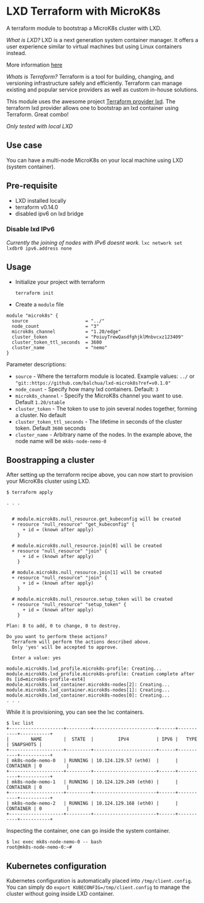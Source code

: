 # LXD Terraform with MicroK8s

A terraform module to bootstrap a MicroK8s cluster with LXD.

_What is LXD?_
LXD is a next generation system container manager. It offers a user experience similar to virtual machines but using Linux containers instead.

More information [here](https://linuxcontainers.org/lxd/introduction/)

_Whats is Terraform?_
Terraform is a tool for building, changing, and versioning infrastructure safely and efficiently. Terraform can manage existing and popular service providers as well as custom in-house solutions.

This module uses the awesome project [Terraform provider lxd](https://github.com/terraform-lxd/terraform-provider-lxd).
The terraform lxd provider allows one to bootstrap an lxd container using Terraform.  Great combo!


_Only tested with local LXD_

## Use case

You can have a multi-node MicroK8s on your local machine using LXD (system container).

## Pre-requisite

* LXD installed locally
* terraform v0.14.0
* disabled ipv6 on lxd bridge

### Disable lxd IPv6

_Currently the joining of nodes with IPv6 doesnt work._
`lxc network set lxdbr0 ipv6.address none`

## Usage

* Initialize your project with terraform
  
  `terraform init`

* Create a `module` file

```
module "microk8s" {
  source                     = "../"
  node_count                 = "3"
  microk8s_channel           = "1.20/edge"
  cluster_token              = "PoiuyTrewQasdfghjklMnbvcxz123409"
  cluster_token_ttl_seconds  = 3600
  cluster_name               = "nemo"
}
```

Parameter descriptions:

* `source` - Where the terraform module is located.  Example values: `../` or `"git::https://github.com/balchua/lxd-microk8s?ref=v0.1.0"`
* `node_count` - Specify how many lxd containers. Default: `3`
* `microk8s_channel` - Specify the MicroK8s channel you want to use. Default `1.20/stable`
* `cluster_token` - The token to use to join several nodes together, forming a cluster.  No default
* `cluster_token_ttl_seconds` - The lifetime in seconds of the cluster token.  Default `3600` seconds
* `cluster_name` - Arbitrary name of the nodes.  In the example above, the node name will be `mk8s-node-nemo-0`

## Boostrapping a cluster

After setting up the terraform recipe above, you can now start to provision your MicroK8s cluster using LXD.

```
$ terraform apply

. . .


  # module.microk8s.null_resource.get_kubeconfig will be created
  + resource "null_resource" "get_kubeconfig" {
      + id = (known after apply)
    }

  # module.microk8s.null_resource.join[0] will be created
  + resource "null_resource" "join" {
      + id = (known after apply)
    }

  # module.microk8s.null_resource.join[1] will be created
  + resource "null_resource" "join" {
      + id = (known after apply)
    }

  # module.microk8s.null_resource.setup_token will be created
  + resource "null_resource" "setup_token" {
      + id = (known after apply)
    }

Plan: 8 to add, 0 to change, 0 to destroy.

Do you want to perform these actions?
  Terraform will perform the actions described above.
  Only 'yes' will be accepted to approve.

  Enter a value: yes

module.microk8s.lxd_profile.microk8s-profile: Creating...
module.microk8s.lxd_profile.microk8s-profile: Creation complete after 0s [id=microk8s-profile-ext4]
module.microk8s.lxd_container.microk8s-nodes[2]: Creating...
module.microk8s.lxd_container.microk8s-nodes[1]: Creating...
module.microk8s.lxd_container.microk8s-nodes[0]: Creating...
. . .  
```

While it is provisioning, you can see the lxc containers.

```
$ lxc list
+--------------------+---------+-----------------------+------+-----------+-----------+
|        NAME        |  STATE  |         IPV4          | IPV6 |   TYPE    | SNAPSHOTS |
+--------------------+---------+-----------------------+------+-----------+-----------+
| mk8s-node-nemo-0   | RUNNING | 10.124.129.57 (eth0)  |      | CONTAINER | 0         |
+--------------------+---------+-----------------------+------+-----------+-----------+
| mk8s-node-nemo-1   | RUNNING | 10.124.129.249 (eth0) |      | CONTAINER | 0         |
+--------------------+---------+-----------------------+------+-----------+-----------+
| mk8s-node-nemo-2   | RUNNING | 10.124.129.168 (eth0) |      | CONTAINER | 0         |
+--------------------+---------+-----------------------+------+-----------+-----------+

```

Inspecting the container, one can go inside the system container.

```
$ lxc exec mk8s-node-nemo-0 -- bash
root@mk8s-node-nemo-0:~# 

```

## Kubernetes configuration

Kubernetes configuration is automatically placed into `/tmp/client.config`.  You can simply do `export KUBECONFIG=/tmp/client.config` to manage the cluster without going inside LXD container.

